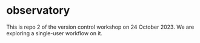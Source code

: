 # observatory


This is repo 2 of the version control workshop on 24 October 2023. We are exploring a single-user workflow on it.
